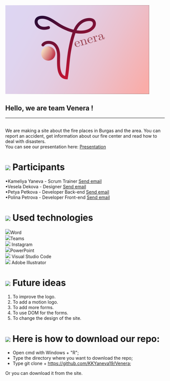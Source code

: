 

<img src= "logo/logoReadme.svg" width="455">

 

## Hello, we are team Venera !
<hr> <br>
We are making a site about the fire places in Burgas and the area. 
You can report an accident, get information about our fire center and read how to deal with disasters. <br>
You can see our presentation here:
<a href="presentation and documentation/Presentation.pptx" >Presentation</a>

 

# <img src = "https://emojigraph.org/media/emojipedia/ringed-planet_1fa90.png" width = "30"> Participants

 

•Kameliya Yaneva - Scrum Trainer <a href="mailto:KKYaneva19@codingburgas.bg">Send email</a> <br>
•Vesela Dekova - Designer <a href="mailto:VBDekova19@codingburgas.bg">Send email</a> <br>
•Petya Petkova - Developer Back-end  <a href="mailto:PIPetkova19@codingburgas.bg">Send email</a> <br>
•Polina Petrova - Developer Front-end <a href="mailto:PYPetrova19@codingburgas.bg">Send email</a> <br> 

 

# <img src = "https://emojigraph.org/media/emojipedia/ringed-planet_1fa90.png" width = "30"> Used technologies

 

<img src = "https://download.logo.wine/logo/Microsoft_Word/Microsoft_Word-Logo.wine.png" width= "30">Word <br>
<img src = "https://heliocentrix.co.uk/wp-content/uploads/2020/04/microsoft-teams-logo-png_480-480.png" width = "20">Teams <br>
<img src = "http://assets.stickpng.com/thumbs/580b57fcd9996e24bc43c521.png" width = "20"> Instagram <br>
<img src = "https://brandslogos.com/wp-content/uploads/thumbs/microsoft-powerpoint-2013-logo-vector.svg" width ="20">PowerPoint <br> 
<img src = "https://upload.wikimedia.org/wikipedia/commons/thumb/9/9a/Visual_Studio_Code_1.35_icon.svg/1024px-Visual_Studio_Code_1.35_icon.svg.png" width = "20"> Visual Studio Code <br>
<img src = "https://upload.wikimedia.org/wikipedia/commons/thumb/f/fb/Adobe_Illustrator_CC_icon.svg/1051px-Adobe_Illustrator_CC_icon.svg.png" width = "20"> Adobe Illustrator <br>

 

# <img src = "https://emojigraph.org/media/emojipedia/ringed-planet_1fa90.png" width = "30"> Future ideas

 

1. To improve the logo. <br>
2. To add a motion logo. <br>
3. To add more forms. <br>
4. To use DOM for the forms. <br>
5. To change the design of the site. <br>

 

# <img src = "https://emojigraph.org/media/emojipedia/ringed-planet_1fa90.png" width = "30"> Here is how to download our repo:

 

 - Open cmd with Windows + "R"; <br>
 - Type the directory where you want to download the repo; <br>
 - Type git clone + https://github.com/KKYaneva19/Venera; <br>
 
Or you can download it from the site.